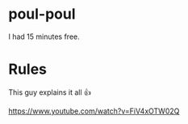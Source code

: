 # poul-poul
I had 15 minutes free.

# Rules

This guy explains it all 👍

https://www.youtube.com/watch?v=FiV4xOTW02Q
